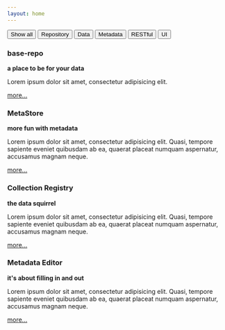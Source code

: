 ```yaml
---
layout: home
---
```


<div id="myBtnContainer">
  <button class="btn rounded-lg shadow-lg active" onclick="filterSelection('all')"> Show all</button>
  <button class="btn rounded-lg shadow-lg" onclick="filterSelection('repository')"> Repository</button>
  <button class="btn rounded-lg shadow-lg" onclick="filterSelection('data')"> Data</button>
  <button class="btn rounded-lg shadow-lg" onclick="filterSelection('metadata')"> Metadata</button>
  <button class="btn rounded-lg shadow-lg" onclick="filterSelection('RESTful')"> RESTful</button>
  <button class="btn rounded-lg shadow-lg" onclick="filterSelection('ui')"> UI</button>
</div>

<div class="flex flex-wrap -m-3"> 

  <div class="filterDiv w-full sm:w-1/2 md:w-1/3 flex-col p-3 data repository RESTful">
    <div class="bg-white rounded-lg shadow-lg overflow-hidden flex-1 flex flex-col">
      <div class="bg-cover h-48" style="background-image: url(assets/images/disks.jpg);"></div>
      <div class="p-4 flex-1 flex flex-col" style="">
        <h3 class="mb-4 text-2xl">base-repo</h3>
		<b class="mb-4 text-1xl">a place to be for your data</b>
        <div class="mb-4 text-grey-darker text-sm flex-1">
          <p>Lorem ipsum dolor sit amet, consectetur adipisicing elit. </p>
        </div>
        <a href="base-repo.html" class="border-t border-grey-light pt-2 text-xs text-grey hover:text-red uppercase no-underline tracking-wide" style="">more...</a>
      </div>
    </div>  
  </div>
  
  <div class="filterDiv w-full sm:w-1/2 md:w-1/3 flex-col p-3 metadata repository RESTful">
    <div class="bg-white rounded-lg shadow-lg overflow-hidden flex-1 flex flex-col">
      <div class="bg-cover h-48" style="background-image: url(assets/images/metadata.jpg);"></div>
      <div class="p-4 flex-1 flex flex-col" style="">
        <h3 class="mb-4 text-2xl">MetaStore</h3>
		<b class="mb-4 text-1xl">more fun with metadata</b>
        <div class="mb-4 text-grey-darker text-sm flex-1">
          <p>Lorem ipsum dolor sit amet, consectetur adipisicing elit. Quasi, tempore sapiente eveniet quibusdam ab ea, quaerat placeat numquam aspernatur, accusamus magnam neque.</p>
        </div>
        <a href="metastore.html" class="border-t border-grey-light pt-2 text-xs text-grey hover:text-red uppercase no-underline tracking-wide" style="">more...</a>
      </div>
    </div>  
  </div>
  
   <div class="filterDiv w-full sm:w-1/2 md:w-1/3 flex-col p-3 RESTful">
    <div class="bg-white rounded-lg shadow-lg overflow-hidden flex-1 flex flex-col">
      <div class="bg-cover h-48" style="background-image: url(assets/images/collections.jpg);"></div>
      <div class="p-4 flex-1 flex flex-col" style="">
        <h3 class="mb-4 text-2xl">Collection Registry</h3>
		<b class="mb-4 text-1xl">the data squirrel</b>
        <div class="mb-4 text-grey-darker text-sm flex-1">
          <p>Lorem ipsum dolor sit amet, consectetur adipisicing elit. Quasi, tempore sapiente eveniet quibusdam ab ea, quaerat placeat numquam aspernatur, accusamus magnam neque.</p>
        </div>
        <a href="collection-registry.html" class="border-t border-grey-light pt-2 text-xs text-grey hover:text-red uppercase no-underline tracking-wide" style="">more...</a>
      </div>
    </div>  
  </div>
  
   <div class="filterDiv w-full sm:w-1/2 md:w-1/3 flex-col p-3 ui">
    <div class="bg-white rounded-lg shadow-lg overflow-hidden flex-1 flex flex-col">
      <div class="bg-cover h-48" style="background-image: url(assets/images/editor.png);"></div>
      <div class="p-4 flex-1 flex flex-col" style="">
        <h3 class="mb-4 text-2xl">Metadata Editor</h3>
		<b class="mb-4 text-1xl">it's about filling in and out</b>
        <div class="mb-4 text-grey-darker text-sm flex-1">
          <p>Lorem ipsum dolor sit amet, consectetur adipisicing elit. Quasi, tempore sapiente eveniet quibusdam ab ea, quaerat placeat numquam aspernatur, accusamus magnam neque.</p>
        </div>
        <a href="metadata-editor.html" class="border-t border-grey-light pt-2 text-xs text-grey hover:text-red uppercase no-underline tracking-wide" style="">more...</a>
      </div>
    </div>  
  </div>
    
</div>


<script>
filterSelection("all")
function filterSelection(c) {
  var x, i;
  x = document.getElementsByClassName("filterDiv");
  if (c == "all") c = "";
  for (i = 0; i < x.length; i++) {
    w3RemoveClass(x[i], "show");
    if (x[i].className.indexOf(c) > -1) w3AddClass(x[i], "show");
  }
}

function w3AddClass(element, name) {
  var i, arr1, arr2;
  arr1 = element.className.split(" ");
  arr2 = name.split(" ");
  for (i = 0; i < arr2.length; i++) {
    if (arr1.indexOf(arr2[i]) == -1) {element.className += " " + arr2[i];}
  }
}

function w3RemoveClass(element, name) {
  var i, arr1, arr2;
  arr1 = element.className.split(" ");
  arr2 = name.split(" ");
  for (i = 0; i < arr2.length; i++) {
    while (arr1.indexOf(arr2[i]) > -1) {
      arr1.splice(arr1.indexOf(arr2[i]), 1);     
    }
  }
  element.className = arr1.join(" ");
}

// Add active class to the current button (highlight it)
var btnContainer = document.getElementById("myBtnContainer");
var btns = btnContainer.getElementsByClassName("btn");
for (var i = 0; i < btns.length; i++) {
  btns[i].addEventListener("click", function(){
    var current = document.getElementsByClassName("active");
    current[0].className = current[0].className.replace(" active", "");
    this.className += " active";
  });
}
</script>

